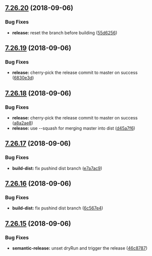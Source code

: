 ## [7.26.20](https://github.com/sweetalert2/sweetalert2/compare/v7.26.19...v7.26.20) (2018-09-06)


### Bug Fixes

* **release:** reset the branch before building ([55d6256](https://github.com/sweetalert2/sweetalert2/commit/55d6256))

## [7.26.19](https://github.com/sweetalert2/sweetalert2/compare/v7.26.18...v7.26.19) (2018-09-06)


### Bug Fixes

* **release:** cherry-pick the release commit to master on success ([6830e3d](https://github.com/sweetalert2/sweetalert2/commit/6830e3d))

## [7.26.18](https://github.com/sweetalert2/sweetalert2/compare/v7.26.17...v7.26.18) (2018-09-06)


### Bug Fixes

* **release:** cherry-pick the release commit to master on success ([a8a2ae8](https://github.com/sweetalert2/sweetalert2/commit/a8a2ae8))
* **release:** use --squash for merging master into dist ([d45a7f6](https://github.com/sweetalert2/sweetalert2/commit/d45a7f6))

## [7.26.17](https://github.com/sweetalert2/sweetalert2/compare/v7.26.16...v7.26.17) (2018-09-06)


### Bug Fixes

* **build-dist:** fix pushind dist branch ([e7a7ac9](https://github.com/sweetalert2/sweetalert2/commit/e7a7ac9))

## [7.26.16](https://github.com/sweetalert2/sweetalert2/compare/v7.26.15...v7.26.16) (2018-09-06)


### Bug Fixes

* **build-dist:** fix pushind dist branch ([6c567e4](https://github.com/sweetalert2/sweetalert2/commit/6c567e4))

## [7.26.15](https://github.com/sweetalert2/sweetalert2/compare/v7.26.14...v7.26.15) (2018-09-06)


### Bug Fixes

* **semantic-release:** unset dryRun and trigger the release ([46c8787](https://github.com/sweetalert2/sweetalert2/commit/46c8787))
